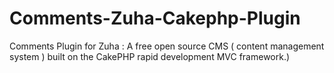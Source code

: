 Comments-Zuha-Cakephp-Plugin
============================

Comments Plugin for Zuha : A free open source CMS ( content management system ) built on the CakePHP rapid development MVC framework.)